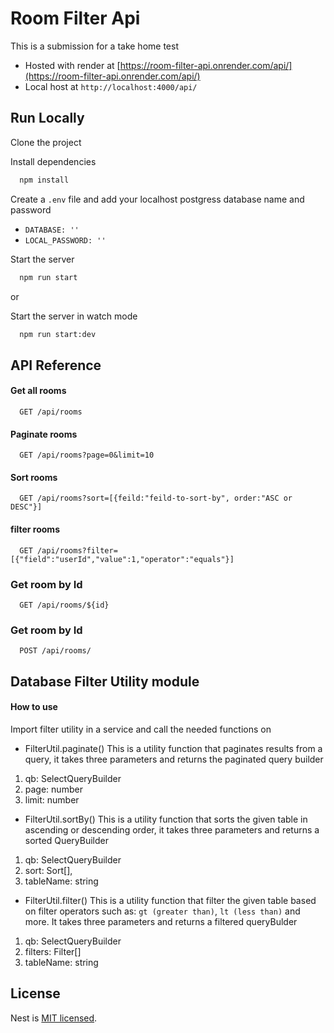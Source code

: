 # Room Filter Api

This is a submission for a take home test

- Hosted with render at [https://room-filter-api.onrender.com/api/](https://room-filter-api.onrender.com/api/)
- Local host at `http://localhost:4000/api/`

## Run Locally

Clone the project

Install dependencies

```bash
  npm install
```

Create a `.env` file and add your localhost postgress database name and password

- `DATABASE: ''`
- `LOCAL_PASSWORD: ''`

Start the server

```bash
  npm run start
```

or

Start the server in watch mode

```bash
  npm run start:dev
```

<!-- ## Run Tests

```bash
# unit tests
$ npm run test

# e2e tests
$ npm run test:e2e

``` -->

## API Reference

#### Get all rooms

```http
  GET /api/rooms
```

#### Paginate rooms

```http
  GET /api/rooms?page=0&limit=10
```

#### Sort rooms

```
  GET /api/rooms?sort=[{feild:"feild-to-sort-by", order:"ASC or DESC"}]
```

#### filter rooms

```
  GET /api/rooms?filter=[{"field":"userId","value":1,"operator":"equals"}]
```

### Get room by Id

```
  GET /api/rooms/${id}
```

### Get room by Id

```http
  POST /api/rooms/
```

## Database Filter Utility module

#### How to use

Import filter utility in a service and call the needed functions on

- FilterUtil.paginate()
  This is a utility function that paginates results from a query, it takes three parameters and returns the paginated query builder

1. qb: SelectQueryBuilder
2. page: number
3. limit: number

- FilterUtil.sortBy()
  This is a utility function that sorts the given table in ascending or descending order, it takes three parameters and returns a sorted QueryBuilder

1. qb: SelectQueryBuilder
2. sort: Sort[],
3. tableName: string

- FilterUtil.filter()
  This is a utility function that filter the given table based on filter operators such as: `gt (greater than)`, `lt (less than)` and more. It takes three parameters and returns a filtered queryBulder

1. qb: SelectQueryBuilder
2. filters: Filter[]
3. tableName: string

## License

Nest is [MIT licensed](LICENSE).
